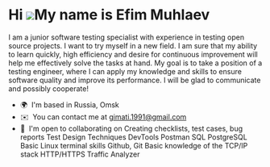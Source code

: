 Hi ![](https://user-images.githubusercontent.com/18350557/176309783-0785949b-9127-417c-8b55-ab5a4333674e.gif)My name is Efim Muhlaev
====================================================================================================================================

I am a junior software testing specialist with experience in testing open source projects. I want to try myself in a new field. I am sure that my ability to learn quickly, high efficiency and desire for continuous improvement will help me effectively solve the tasks at hand. My goal is to take a position of a testing engineer, where I can apply my knowledge and skills to ensure software quality and improve its performance. I will be glad to communicate and possibly cooperate!

* 🌍  I'm based in Russia, Omsk
* ✉️  You can contact me at [gimati.1991@gmail.com](mailto:gimati.1991@gmail.com)
* 🤝  I'm open to collaborating on Creating checklists, test cases, bug reports Test Design Techniques DevTools Postman SQL PostgreSQL Basic Linux terminal skills Github, Git Basic knowledge of the TCP/IP stack HTTP/HTTPS Traffic Analyzer
